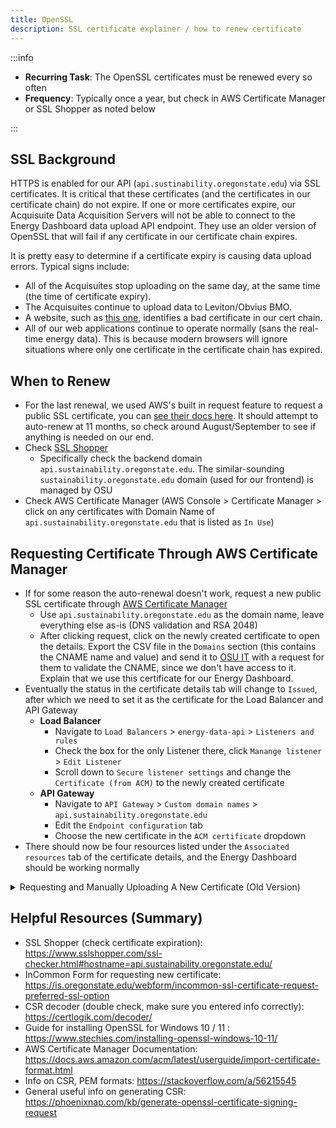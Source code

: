 ```yaml
---
title: OpenSSL
description: SSL certificate explainer / how to renew certificate
---
```


:::info

- **Recurring Task**: The OpenSSL certificates must be renewed every so often
- **Frequency**: Typically once a year, but check in AWS Certificate Manager or SSL Shopper as noted below

:::

## SSL Background

HTTPS is enabled for our API (`api.sustinability.oregonstate.edu`) via SSL certificates. It is critical that these certificates (and the certificates in our certificate chain) do not expire. If one or more certificates expire, our Acquisuite Data Acquisition Servers will not be able to connect to the Energy Dashboard data upload API endpoint. They use an older version of OpenSSL that will fail if any certificate in our certificate chain expires.

It is pretty easy to determine if a certificate expiry is causing data upload errors. Typical signs include:

- All of the Acquisuites stop uploading on the same day, at the same time (the time of certificate expiry).
- The Acquisuites continue to upload data to Leviton/Obvius BMO.
- A website, such as [this one](https://www.sslshopper.com/ssl-checker.html#hostname=api.sustainability.oregonstate.edu/), identifies a bad certificate in our cert chain.
- All of our web applications continue to operate normally (sans the real-time energy data). This is because modern browsers will ignore situations where only one certificate in the certificate chain has expired.

## When to Renew

- For the last renewal, we used AWS's built in request feature to request a public SSL certificate, you can [see their docs here](https://docs.aws.amazon.com/acm/latest/userguide/gs-acm-request-public.html). It should attempt to auto-renew at 11 months, so check around August/September to see if anything is needed on our end.
- Check [SSL Shopper](https://www.sslshopper.com/ssl-checker.html#hostname=api.sustainability.oregonstate.edu/)
  - Specifically check the backend domain `api.sustainability.oregonstate.edu`. The similar-sounding `sustainability.oregonstate.edu` domain (used for our frontend) is managed by OSU
- Check AWS Certificate Manager (AWS Console > Certificate Manager > click on any certificates with Domain Name of `api.sustainability.oregonstate.edu` that is listed as `In Use`)

## Requesting Certificate Through AWS Certificate Manager

- If for some reason the auto-renewal doesn't work, request a new public SSL certificate through [AWS Certificate Manager](https://us-west-2.console.aws.amazon.com/acm/home?region=us-west-2#/certificates/list)
  - Use `api.sustainability.oregonstate.edu` as the domain name, leave everything else as-is (DNS validation and RSA 2048)
  - After clicking request, click on the newly created certificate to open the details. Export the CSV file in the `Domains` section (this contains the CNAME name and value) and send it to [OSU IT](https://mysupport.oregonstate.edu/esp?id=emp_taxonomy_topic&topic_id=05944f3897698e501b28bf98c253afc4) with a request for them to validate the CNAME, since we don't have access to it. Explain that we use this certificate for our Energy Dashboard.
- Eventually the status in the certificate details tab will change to `Issued`, after which we need to set it as the certificate for the Load Balancer and API Gateway
  - **Load Balancer**
    - Navigate to `Load Balancers` > `energy-data-api` > `Listeners and rules`
    - Check the box for the only Listener there, click `Manange listener` > `Edit Listener`
    - Scroll down to `Secure listener settings` and change the `Certificate (from ACM)` to the newly created certificate
  - **API Gateway**
    - Navigate to `API Gateway` > `Custom domain names` > `api.sustainability.oregonstate.edu`
    - Edit the `Endpoint configuration` tab
    - Choose the new certificate in the `ACM certificate` dropdown
- There should now be four resources listed under the `Associated resources` tab of the certificate details, and the Energy Dashboard should be working normally

<details>
<summary> Requesting and Manually Uploading A New Certificate (Old Version) </summary>

This is how we used to update the SSL certificate and is being left in for now in case renewing with AWS doesn't work. Keep in mind that if you go this route you'll still need to update the load balancer and API gateway as listed above.

## Requesting New Certificate

- A week or two before the SSL certificate expires, contact OSU IT via the [Certificates Request Form](https://oregonstate.teamdynamix.com/TDClient/1935/Portal/Requests/ServiceDet?ID=25521) (click "Request Service" button)
  - Add a short title and description to your certificate request as prompted; some ideas for what to put in the request description have been provided below:
  - Department: `Finance and Adminstration`
  - Service / Application / Common Name: `api.sustainability.oregonstate.edu`
  - Type of SSL Certificate: `I'm not sure which certificate I need`
  - Details / More Info: Mention something about energy-dashboard
- It's possible that the current certificate can be automatically renewed
  - In that case, IT will email you the new keys directly after you fill out the InCommon form. If so, you will need to use the [existing private key](https://drive.google.com/file/d/1GjjDfHcr4b3ADE1rZ9QH72joQaiH7uvM/view?usp=drive_link)
    - Link only accessible to OSU Sustainability Office employees
- If the current certificate can't be automatically renewed or you've lost track of the previously used private key, then you need to send a new certificate signing request (CSR) to OSU IT:
  - Install OpenSSL:
    - [Windows Install Instructions](https://www.stechies.com/installing-openssl-windows-10-11/)
    - [Mac / Linux / Windows Install Instructions](https://blog.devolutions.net/2020/09/tutorial-manually-installing-openssl-on-windows-linux-macos/)
  - Run this command after installing OpenSSL: `openssl req -new -newkey rsa:2048 -nodes -keyout api_sustainability_oregonstate_edu.key -out api_sustainability_oregonstate_edu.csr`
    - Fill in the following fields:
      - Country: `US`
      - State or Province Name: `Oregon`
      - Locality Name: Leave Blank
      - Organization Name: `Oregon State University`
      - Organizational Unit Name: Leave Blank
      - Common Name: `api.sustainability.oregonstate.edu`
      - Email Address: Leave Blank
      - Challenge Password: Leave Blank
      - Optional Company Name: Leave Blank
  - Check you did it right by running the `.csr` file through [this CSR checker](https://certlogik.com/decoder/)
  - Hold on to the `.key` file, you will need it later
  - Email the `.csr` file to OSU IT

## Uploading New Certificate

- Whether you are using auto-renewed certificates or you emailed a new CSR to OSU IT, here's what to do once they get back to you with the new certificates:
  - Download the file labeled `Certificate only, PEM encoded`
  - Download the file labeled `Certificate (w/ chain), PEM encoded`
  - Go to AWS Certificate Manager (AWS Console > Certificate Manager > click on any certificates with Domain Name of `api.sustainability.oregonstate.edu`)
  - Click "Re-Import" button for any certificates with Domain name of `api.sustainability.oregonstate.edu`
  - Copy and paste as plain text the contents of the `Certificate only, PEM encoded` file into "Certificate Body" field
  - Copy and paste as plain text the contents of the private key (refer to section above, should be labeled as `api_sustainability_oregonstate_edu.key`) into "Certificate Private Key" field
  - Copy and paste as text the contents of the `Certificate (w/ chain), PEM encoded` file into "Certificate Chain" field
  - Finish the import process. If SSL Shopper shows the expiration date as pushed forward a year afterwards, and the energy-dashboard (among other things) doesn't break, then you probably did it right

</details>

## Helpful Resources (Summary)

- SSL Shopper (check certificate expiration): https://www.sslshopper.com/ssl-checker.html#hostname=api.sustainability.oregonstate.edu/
- InCommon Form for requesting new certificate: https://is.oregonstate.edu/webform/incommon-ssl-certificate-request-preferred-ssl-option
- CSR decoder (double check, make sure you entered info correctly): https://certlogik.com/decoder/
- Guide for installing OpenSSL for Windows 10 / 11 : https://www.stechies.com/installing-openssl-windows-10-11/
- AWS Certificate Manager Documentation: https://docs.aws.amazon.com/acm/latest/userguide/import-certificate-format.html
- Info on CSR, PEM formats: https://stackoverflow.com/a/56215545
- General useful info on generating CSR: https://phoenixnap.com/kb/generate-openssl-certificate-signing-request
